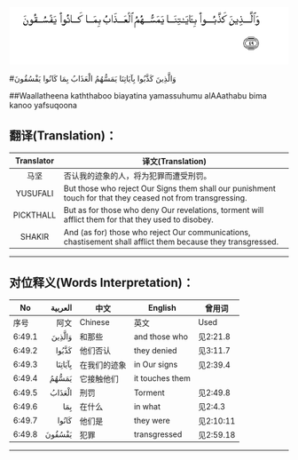 ![006:049](images/006_049.gif)

#وَالَّذِينَ كَذَّبُوا بِآيَاتِنَا يَمَسُّهُمُ الْعَذَابُ بِمَا كَانُوا يَفْسُقُونَ 

##Waallatheena kaththaboo biayatina yamassuhumu alAAathabu bima kanoo yafsuqoona 

## 翻译(Translation)：

| Translator | 译文(Translation)                                            |
| :--------: | ------------------------------------------------------------ |
|    马坚    | 否认我的迹象的人，将为犯罪而遭受刑罚。                       |
|  YUSUFALI  | But those who reject Our Signs them shall our punishment touch for that they ceased not from transgressing. |
| PICKTHALL  | But as for those who deny Our revelations, torment will afflict them for that they used to disobey. |
|   SHAKIR   | And (as for) those who reject Our communications, chastisement shall afflict them because they transgressed. |

---

## 对位释义(Words Interpretation)：

| No   | العربية | 中文    | English | 曾用词 |
| ---- | ------: | ------- | ------- | ------ |
| 序号 |    阿文 | Chinese | 英文    | Used   |
| 6:49.1 | وَالَّذِينَ  | 和那些       | and those who   | 见2:21.8  |
| 6:49.2 | كَذَّبُوا   | 他们否认     | they denied     | 见3:11.7  |
| 6:49.3 | بِآيَاتِنَا | 在我们的迹象 | in Our signs    | 见2:39.4  |
| 6:49.4 | يَمَسُّهُمُ   | 它接触他们   | it touches them |           |
| 6:49.5 | الْعَذَابُ  | 刑罚         | Torment         | 见2:49.8  |
| 6:49.6 | بِمَا     | 在什么       | in what         | 见2:4.3   |
| 6:49.7 | كَانُوا   | 他们是       | they were       | 见2:10:11 |
| 6:49.8 | يَفْسُقُونَ  | 犯罪         | transgressed    | 见2:59.18 |

---
